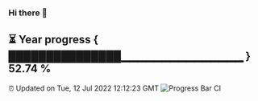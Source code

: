### Hi there 👋
⏳ Year progress { ███████████████▁▁▁▁▁▁▁▁▁▁▁▁▁▁▁ } 52.74 %
---
⏰ Updated on Tue, 12 Jul 2022 12:12:23 GMT
![Progress Bar CI](https://github.com/Moyi321/Moyi321/workflows/Progress%20Bar%20CI/badge.svg)
